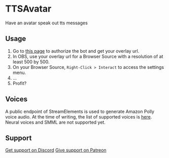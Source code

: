 # TTSAvatar
Have an avatar speak out tts messages
## Usage
1. Go to [this page](https://sugoidogo.github.io/TTSAvatar/) to authorize the bot and get your overlay url.
2. In OBS, use your overlay url for a Browser Source with a resolution of at least 500 by 500.
3. On your Browser Source, `Right-Click > Interact` to access the settings menu.
4. ...
5. Profit?
## Voices
A public endpoint of StreamElements is used to generate Amazon Polly voice audio.
At the time of writing, the list of supported voices is [here](https://docs.aws.amazon.com/polly/latest/dg/voicelist.html).
Neural voices and SMML are not supported yet.
## Support
[Get support on Discord](https://discord.gg/zxDnYSvMNw)
[Give support on Patreon](https://www.patreon.com/SugoiDogo)
